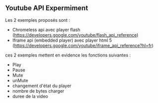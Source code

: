 Youtube API Expermiment
-----------------------

Les 2 exemples proposés sont :

- Chromeless api avec player flash (https://developers.google.com/youtube/flash_api_reference)
- Iframe api (embedded player) avec player html 5 (https://developers.google.com/youtube/iframe_api_reference?hl=fr)

ces 2 exemples mettent en evidence les fonctions suivantes :
- Play
- Pause
- Mute
- unMute
- changement d'état du player
- nombre de bytes charger
- duree de la video
